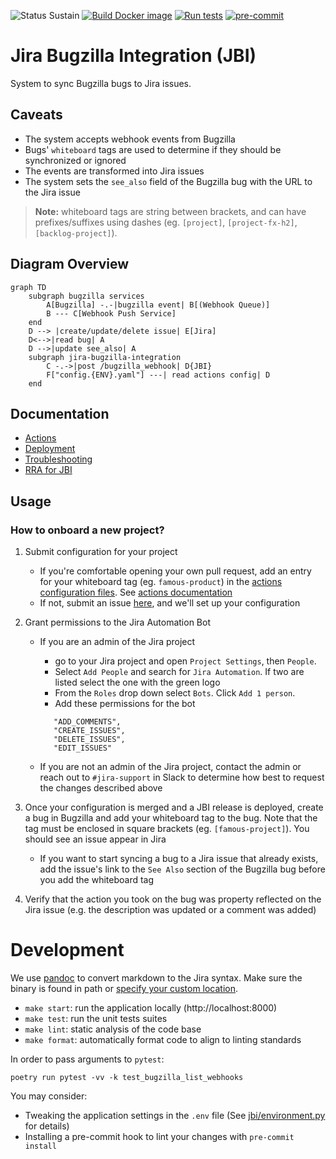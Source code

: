 ![Status Sustain](https://img.shields.io/badge/Status-Sustain-green)
[![Build Docker image](https://github.com/mozilla/jira-bugzilla-integration/actions/workflows/build-publish.yaml/badge.svg)](https://github.com/mozilla/jira-bugzilla-integration/actions/workflows/build-publish.yaml)
[![Run tests](https://github.com/mozilla/jira-bugzilla-integration/actions/workflows/test.yaml/badge.svg)](https://github.com/mozilla/jira-bugzilla-integration/actions/workflows/test.yaml)
[![pre-commit](https://img.shields.io/badge/pre--commit-enabled-brightgreen?logo=pre-commit&logoColor=white)](https://github.com/pre-commit/pre-commit)

# Jira Bugzilla Integration (JBI)
System to sync Bugzilla bugs to Jira issues.

## Caveats
- The system accepts webhook events from Bugzilla
- Bugs' `whiteboard` tags are used to determine if they should be synchronized or ignored
- The events are transformed into Jira issues
- The system sets the `see_also` field of the Bugzilla bug with the URL to the Jira issue

> **Note:** whiteboard tags are string between brackets, and can have prefixes/suffixes using
> dashes (eg. ``[project]``, ``[project-fx-h2]``, ``[backlog-project]``).

## Diagram Overview

``` mermaid
graph TD
    subgraph bugzilla services
        A[Bugzilla] -.-|bugzilla event| B[(Webhook Queue)]
        B --- C[Webhook Push Service]
    end
    D --> |create/update/delete issue| E[Jira]
    D<-->|read bug| A
    D -->|update see_also| A
    subgraph jira-bugzilla-integration
        C -.->|post /bugzilla_webhook| D{JBI}
        F["config.{ENV}.yaml"] ---| read actions config| D
    end
```

## Documentation

* [Actions](docs/actions.md)
* [Deployment](docs/deployment.md)
* [Troubleshooting](docs/troubleshooting.md)
* [RRA for JBI](https://docs.google.com/document/d/1p0wWVNK5V1jXKAOE-3EquBVcGOIksHD6Rgz9afZQ1A4/edit?usp=sharing)

## Usage

### How to onboard a new project?

1. Submit configuration for your project
   - If you're comfortable opening your own pull request, add an entry for your whiteboard tag (eg. `famous-product`) in the [actions configuration files](config/).
     See [actions documentation](docs/actions.md)
   - If not, submit an issue [here](https://github.com/mozilla/jira-bugzilla-integration/issues/new?assignees=&labels=configuration&projects=&template=new-config.yaml&title=Sync+%3CBugzilla+Product%3E+with+%3CJira+Project%3E), and we'll set up your configuration
1. Grant permissions to the Jira Automation Bot

   - If you are an admin of the Jira project

     - go to your Jira project and open `Project Settings`, then `People`.
     - Select `Add People` and search for `Jira Automation`. If two are listed select the one with the green logo
     - From the `Roles` drop down select `Bots`. Click `Add 1 person`.
     - Add these permissions for the bot

     ```
        "ADD_COMMENTS",
        "CREATE_ISSUES",
        "DELETE_ISSUES",
        "EDIT_ISSUES"
     ```

   - If you are not an admin of the Jira project, contact the admin or reach out to `#jira-support` in Slack to determine how best to request the changes described above

1. Once your configuration is merged and a JBI release is deployed, create a bug in Bugzilla and add your whiteboard tag to the bug. Note that the tag must be enclosed in square brackets (eg. `[famous-project]`). You should see an issue appear in Jira
   - If you want to start syncing a bug to a Jira issue that already exists, add the issue's link to the `See Also` section of the Bugzilla bug before you add the whiteboard tag

1. Verify that the action you took on the bug was property reflected on the Jira issue (e.g. the description was updated or a comment was added)

# Development

We use [pandoc](https://pandoc.org) to convert markdown to the Jira syntax. Make sure the binary is found in path or [specify your custom location](https://github.com/JessicaTegner/pypandoc#specifying-the-location-of-pandoc-binaries).

- `make start`: run the application locally (http://localhost:8000)
- `make test`: run the unit tests suites
- `make lint`: static analysis of the code base
- `make format`: automatically format code to align to linting standards

In order to pass arguments to `pytest`:

```
poetry run pytest -vv -k test_bugzilla_list_webhooks
```

You may consider:

* Tweaking the application settings in the `.env` file (See [jbi/environment.py](../jbi/environment.py) for details)
* Installing a pre-commit hook to lint your changes with `pre-commit install`
